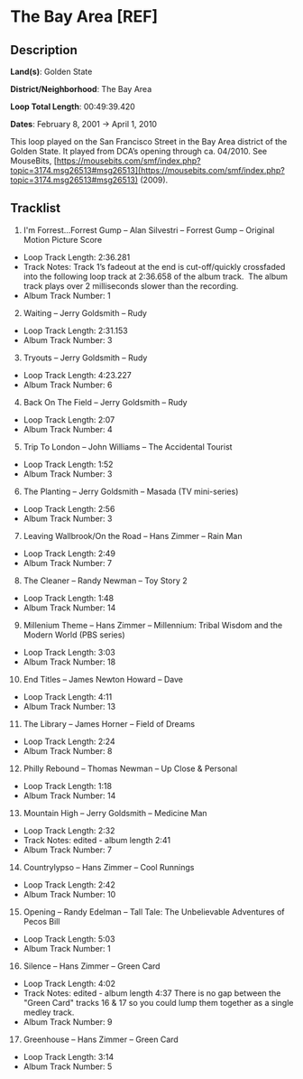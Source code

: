 # The Bay Area [REF]

## Description

**Land(s)**: Golden State

**District/Neighborhood**: The Bay Area

**Loop Total Length**: 00:49:39.420

**Dates**: February 8, 2001 → April 1, 2010

This loop played on the San Francisco Street in the Bay Area district of the Golden State. It played from DCA’s opening through ca. 04/2010. See MouseBits, [https://mousebits.com/smf/index.php?topic=3174.msg26513#msg26513](https://mousebits.com/smf/index.php?topic=3174.msg26513#msg26513) (2009).

## Tracklist

1. I'm Forrest...Forrest Gump – Alan Silvestri – Forrest Gump – Original Motion Picture Score
- Loop Track Length: 2:36.281
- Track Notes: Track 1’s fadeout at the end is cut-off/quickly crossfaded into the following loop track at 2:36.658 of the album track.  The album track plays over 2 milliseconds slower than the recording.
- Album Track Number: 1

2. Waiting – Jerry Goldsmith – Rudy
- Loop Track Length: 2:31.153
- Album Track Number: 3

3. Tryouts – Jerry Goldsmith – Rudy
- Loop Track Length: 4:23.227
- Album Track Number: 6

4. Back On The Field – Jerry Goldsmith – Rudy
- Loop Track Length: 2:07
- Album Track Number: 4

5. Trip To London – John Williams – The Accidental Tourist
- Loop Track Length: 1:52
- Album Track Number: 3

6. The Planting – Jerry Goldsmith – Masada (TV mini-series)
- Loop Track Length: 2:56
- Album Track Number: 3

7. Leaving Wallbrook/On the Road – Hans Zimmer – Rain Man
- Loop Track Length: 2:49
- Album Track Number: 7

8. The Cleaner – Randy Newman – Toy Story 2
- Loop Track Length: 1:48
- Album Track Number: 14

9. Millenium Theme – Hans Zimmer – Millennium: Tribal Wisdom and the Modern World (PBS series)
- Loop Track Length: 3:03
- Album Track Number: 18

10. End Titles – James Newton Howard – Dave
- Loop Track Length: 4:11
- Album Track Number: 13

11. The Library – James Horner – Field of Dreams
- Loop Track Length: 2:24
- Album Track Number: 8

12. Philly Rebound – Thomas Newman – Up Close & Personal
- Loop Track Length: 1:18
- Album Track Number: 14

13. Mountain High – Jerry Goldsmith – Medicine Man
- Loop Track Length: 2:32
- Track Notes: edited - album length 2:41
- Album Track Number: 7

14. Countrylypso – Hans Zimmer – Cool Runnings
- Loop Track Length: 2:42
- Album Track Number: 10

15. Opening – Randy Edelman – Tall Tale: The Unbelievable Adventures of Pecos Bill
- Loop Track Length: 5:03
- Album Track Number: 1

16. Silence – Hans Zimmer – Green Card
- Loop Track Length: 4:02
- Track Notes: edited - album length 4:37
There is no gap between the "Green Card" tracks 16 & 17 so you could lump them together as a single medley track.
- Album Track Number: 9

17. Greenhouse – Hans Zimmer – Green Card
- Loop Track Length: 3:14
- Album Track Number: 5
